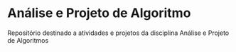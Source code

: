 # Análise e Projeto de Algoritmo
Repositório destinado a atividades e projetos da disciplina Análise e Projeto de Algoritmos 
